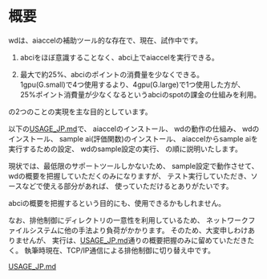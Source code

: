 <!-- -*- coding: utf-8-unix; mode: Text; -*- -->

# 概要

wdは、aiaccelの補助ツール的な存在で、現在、試作中です。

1. abciをほぼ意識することなく、abci上でaiaccelを実行できる。
   
2. 最大で約25%、abciのポイントの消費量を少なくできる。  
1gpu(G.small)で4つ使用するより、4gpu(G.large)で1つ使用した方が、
25%ポイント消費量が少なくなるというabciのspotの課金の仕組みを利用。

の2つのことの実現を主な目的としています。

以下の[USAGE_JP.md][USAGE_JP.md]で、
aiaccelのインストール、
wdの動作の仕組み、
wdのインストール、
sample ai(評価関数)のインストール、
aiaccelからsample aiを実行するための設定、
wdのsample設定の実行、
の順に説明いたします。

現状では、最低限のサポートツールしかないため、
sample設定で動作させて、
wdの概要を把握していただくのみになりますが、
テスト実行していただき、ソースなどで使える部分があれば、
使っていただけるとありがたいです。

abciの概要を把握するという目的にも、使用できるかもしれません。

なお、排他制御にディレクトリの一意性を利用しているため、
ネットワークファイルシステムに他の手法より負荷がかかります。
そのため、大変申しわけありませんが、
実行は、[USAGE_JP.md][USAGE_JP.md]通りの概要把握のみに留めていただきたく。
執筆時現在、TCP/IP通信による排他制御に切り替え中です。

[USAGE_JP.md][USAGE_JP.md]

[USAGE_JP.md]:USAGE_JP.md
